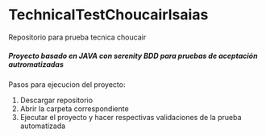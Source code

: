 # TechnicalTestChoucairIsaias
Repositorio para prueba tecnica choucair

##### Proyecto basado en JAVA con serenity BDD para pruebas de aceptación autromatizadas

Pasos para ejecucion del proyecto:

1. Descargar repositorio
2. Abrir la carpeta correspondiente
3. Ejecutar el proyecto y hacer respectivas validaciones de la prueba automatizada

